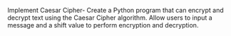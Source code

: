  Implement Caesar Cipher- Create a Python program that can encrypt and decrypt text using the Caesar Cipher algorithm. Allow users to input a message and a shift value to perform encryption and decryption.
